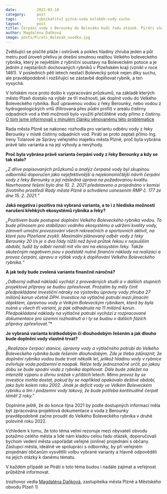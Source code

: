 ```yaml
---
date:         2021-03-18
category:     post
tags:         rybníkářství pitná-voda koloběh-vody sucho
layout:       post
title: Čerpání vody z Berounky do Boleváku budí řadu otázek. Piráti vše sledují a přináší některé odpovědi.
author: Magdaléna Daňková
image: posts/Pirati_Bolevak_uvodka.jpg
---
```


Zvětšující se písčité pláže i ostrůvek a pokles hladiny zhruba jeden a půl metru pod úroveň přelivu je dnešní smutnou realitou Velkého boleveckého rybníka, který je největším z rybniční soustavy na Boleveckém potoce a je jedním z nejstarších dochovaných rybníků v Plzeňském kraji (vznikl v roce 1461). V posledních pěti letech nestačí Bolevecký potok nejen díky suchu, ale pravděpodobně i rozšiřující se zástavbě doplňovat rybník, a ten vysychá.

V loňském roce proto došlo k vypracování průzkumů, na základě kterých město Plzeň dostalo na výběr ze tří možností, jak doplnit vodu do Velkého Boleveckého rybníka. Buď upravenou vodou z řeky Berounky, nebo vodou z hydrogeologických vrtů (filtrovaná přes půdní profil) v areálu čistírny odpadních vod a třetí možností bylo využití přečištěné vody přímo z čistírny. [O tom jsme informovali v minulém článku věnovanému této problematice](https://plzen.pirati.cz/jaky-bude-osud-boleveckych-rybniku.html?fbclid=IwAR1iV0VjginKiZI6b4aZ-RBQDqlF_wJVTOTwb-N9Lqpj7S37V2133qkZC1o) 

Rada města Plzně se nakonec rozhodla pro variantu odběru vody z řeky Berounky v místě čistírny odpadních vod. Piráti se proto zeptali přímo Ing. Ireny Tolarové ze Správy veřejného majetku města Plzně, proč byla vybrána právě tato varianta a na její výhody a nevýhody.

**Proč byla vybrána právě varianta čerpání vody z řeky Berounky a kdy se tak stalo?**

*„Z dříve popisovaných průzkumů a analýz čerpané vody byl skupinou odborníků doporučen jako nejefektivnější a nejekonomičtější návrh čerpání vody z řeky Berounky a její následná úprava na požadovanou kvalitu. Navrhované řešení bylo dne 10. 2. 2021 představeno a projednáno v komisi životního prostředí Rady města Plzně a schváleno usnesením RMP č. 177 ze dne 15. 2. 2021.“*

**Jaká negativa i pozitiva má vybraná varianta, a to i z hlediska možnosti narušení křehkých ekosystémů rybníka a řeky?**

*„Pozitivem bude postupné doplnění Velkého Boleveckého rybníka vodou. To bude přínosem pro stabilizaci vodního ekosystému a udržení kvality vody, zároveň umožní provozování všech rekreačních a sportovních aktivit, na které jsou Plzeňané zvyklí. Maximální plánovaný odběr vody z řeky Berounky 20 l/s je o dva řády nižší než bývá průtok řekou v nejsušším období, tudíž by odběr neměl mít vliv ani na ekosystém řeky. Takže skutečným negativem jsou v podstatě nutné finanční náklady na realizaci a provoz čerpání, úpravu a výtlak vody k doplňování Velkého Boleveckého rybníka.“*

**A jak tedy bude zvolená varianta finančně náročná?**

*„Odborný odhad nákladů vychází z provedených studií a v dalších stupních projektové přípravy se budou zpřesňovat. Prozatím by měly činit předpokládané investiční nároky na výstavbu úpravny vody zhruba 27 miliónů korun včetně DPH. Investice na výtlačné potrubí mezi jímacím objektem, úpravnou vody a Velkým Boleveckým rybníkem, která by byla nutná u všech tří variant, je pak odhadnuta na 11 miliónů korun. Předpokládané náklady na výtlačné potrubí vychází z rozpracované dokumentace pro územní rozhodnutí a i ty se budou v dalších fázích přípravy zpřesňovat.”**

**Je vybraná varianta krátkodobým či dlouhodobým řešením a jak dlouho bude doplnění vody vlastně trvat?**

*„Realizace čerpací stanice, úpravny vody a výtlačného potrubí do Velkého Boleveckého rybníka bude řešením dlouhodobým. Zde je třeba zdůraznit, že doplnění rybníka vodou bude trvat několik let, jelikož hladinu vody v rybníce ovlivňuje voda podzemní a naopak. Nelze tedy jednoznačně určit, po jakou dobu se bude spodní voda z rybníka doplňovat. Dále bude záležet na intenzitě výparu a úhrnu srážek v příštích letech. Mimo provoz by se investice mohla dostat, pokud by se například opakovalo deštivé období, jako bylo kolem roku 2002. Jinak je deficit vody ve Velkém Boleveckém rybníku a tím i podzemní vody takový, že bude potřeba kontinuálně čerpat téměř 2 roky.”*

Doplníme ještě, že do konce října 2021 by podle dostupných informací měla být zpracována projektová dokumentace a voda z Berounky pravděpodobně začne proudit do Velkého Boleveckého rybníka v druhé polovině roku 2022.

Vzhledem k tomu, že toto téma velmi rezonuje mezi obyvateli obvodu potažmo celého města a lidé nám kladou celou řadu otázek, doporučovali bychom vedení města uspořádat veřejné (online) projednání s občany. Zástupci města, ideálně ve spolupráci s odborníky, by při veřejném projednání občanům vysvětlili volbu vybrané varianty a hlavně odpověděli na jejich otázky k danému tématu.

V každém případě se Piráti o toto téma budou i nadále zajímat a veřejnost průběžně informovat.

(rozhovor vedla [Magdaléna Daňková](https://plzen.pirati.cz/lide/magda-dankova/), zastupitelka města Plzně a Městského obvodu Plzeň 1)
